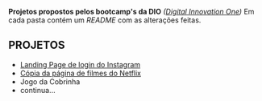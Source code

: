 **Projetos propostos pelos bootcamp's da DIO** *([Digital Innovation One](digitalinnovation.one))*
	Em cada pasta contém um *README* com as alterações feitas.

## PROJETOS

- [Landing Page de login do Instagram](https://github.com/leotatu/DIO/tree/main/landingPage)
- [Cópia da página de filmes do Netflix](https://github.com/leotatu/DIO/tree/main/netflix)
- Jogo da Cobrinha
- continua...

